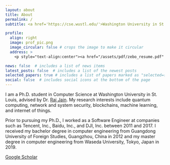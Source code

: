 ```yaml
---
layout: about
title: About
permalink: /
subtitle: <a href='https://cse.wustl.edu/'>Washington University in St. Louis</a>. zebo {at} wustl.edu.

profile:
  align: right
  image: prof_pic.png
  image_circular: false # crops the image to make it circular
  address: >
    <p style="text-align:center"><a href="/assets/pdf/zebo_resume.pdf" target="_blank">CV</a></p>

news: false  # includes a list of news items
latest_posts: false  # includes a list of the newest posts
selected_papers: true # includes a list of papers marked as "selected={true}"
social: false  # includes social icons at the bottom of the page
---
```


I am a Ph.D. student in Computer Science at Washington University in St. Louis, advised by Dr. [Raj Jain](https://www.cse.wustl.edu/~jain/). My research interests include quantum computing, network and system security, blockchains, machine learning, and internet of things.

Prior to pursuing my Ph.D., I worked as a Software Engineer at companies such as Tencent, Inc., Baidu, Inc., and DJI, Inc. between 2011 and 2017. I received my bachelor degree in computer engineering from Guangdong University of Foreign Studies, Guangzhou, China in 2012 and my master degree in computer engineering from Waseda University, Tokyo, Japan in 2019.

[Google Scholar](https://scholar.google.com/citations?user=gba_8H8AAAAJ)

